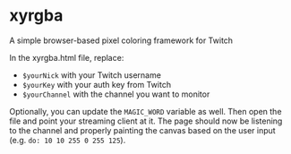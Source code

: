 # xyrgba
A simple browser-based pixel coloring framework for Twitch

In the xyrgba.html file, replace:
* `$yourNick` with your Twitch username
* `$yourKey` with your auth key from Twitch
* `$yourChannel` with the channel you want to monitor
    
Optionally, you can update the `MAGIC_WORD` variable as well.  Then open the file and point your streaming client at it.  The page should now be listening to the channel and properly painting the canvas based on the user input (e.g. `do: 10 10 255 0 255 125`).
